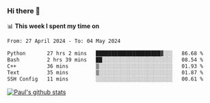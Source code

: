 ### Hi there 👋

📊 **This week I spent my time on**
<!--START_SECTION:waka-->

```txt
From: 27 April 2024 - To: 04 May 2024

Python       27 hrs 2 mins   █████████████████████▓░░░   86.68 %
Bash         2 hrs 39 mins   ██░░░░░░░░░░░░░░░░░░░░░░░   08.54 %
C++          36 mins         ▒░░░░░░░░░░░░░░░░░░░░░░░░   01.93 %
Text         35 mins         ▒░░░░░░░░░░░░░░░░░░░░░░░░   01.87 %
SSH Config   11 mins         ░░░░░░░░░░░░░░░░░░░░░░░░░   00.61 %
```

<!--END_SECTION:waka-->


[![Paul's github stats](https://github-readme-stats.vercel.app/api?username=mickeyouyou&theme=dracula&show_icons=true)](https://github.com/anuraghazra/github-readme-stats)
